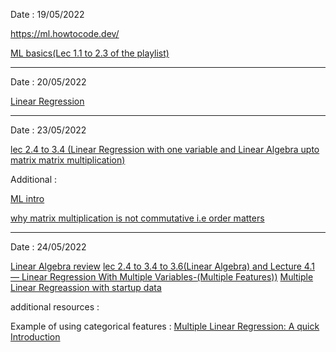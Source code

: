 Date : 19/05/2022

https://ml.howtocode.dev/

[ML basics(Lec 1.1 to 2.3 of the playlist)](https://www.youtube.com/playlist?list=PLLssT5z_DsK-h9vYZkQkYNWcItqhlRJLN)

---------------------------------------------------------------------------------------------------------
Date : 20/05/2022

[Linear Regression](https://github.com/mhuzaifadev/mlzero_to_hero/tree/main/04_Simple%20_Linear_Regression)

-----------------------------------------------------------------------------------------------------------
Date : 23/05/2022

[lec 2.4 to 3.4 (Linear Regression with one variable and Linear Algebra upto matrix matrix multiplication)](https://www.youtube.com/playlist?list=PLLssT5z_DsK-h9vYZkQkYNWcItqhlRJLN)

Additional : 

[ML intro](https://ml.howtocode.dev/)

[why matrix multiplication is not commutative i.e order matters](https://www.quora.com/Why-is-the-multiplication-of-matrices-not-a-commutative-property-so-that-AB-neq-BA)

----------------------------------------------------------------------------------------------------------

Date : 24/05/2022

[Linear Algebra review](https://towardsdatascience.com/linear-algebra-for-machine-learning-22f1d8aea83c)
[lec 2.4 to 3.4 to 3.6(Linear Algebra) and Lecture 4.1 — Linear Regression With Multiple Variables-(Multiple Features))](https://www.youtube.com/playlist?list=PLLssT5z_DsK-h9vYZkQkYNWcItqhlRJLN)
[Multiple Linear Regreassion with startup data](https://github.com/mhuzaifadev/mlzero_to_hero/tree/main/05%20Multiple%20Linear%20Regression)

additional resources : 

Example of using categorical features : [Multiple Linear Regression: A quick Introduction](https://www.askpython.com/python/examples/multiple-linear-regression)